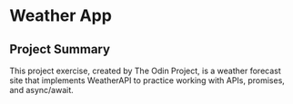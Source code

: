 # Weather App

## Project Summary
This project exercise, created by The Odin Project, is a weather forecast site that implements WeatherAPI to practice working with APIs, promises, and async/await.